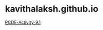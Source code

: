 # kavithalaksh.github.io
<a href="https://kavithalaksh.github.io/PCDE-Activity-9.1/"> PCDE-Activity-9.1 </a>
